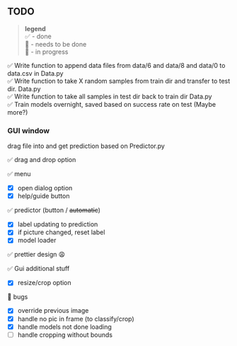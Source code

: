 ## TODO
> **legend** <br> 
✅ - done <br>
🔳 - needs to be done<br>
💬 - in progress<br>

✅ Write function to append data files from data/6 and data/8 and data/0 to data.csv in Data.py<br>
✅ Write function to take X random samples from train dir and transfer to test dir. Data.py<br>
✅ Write function to take all samples in test dir back to train dir Data.py <br>
✅ Train models overnight, saved based on success rate on test (Maybe more?) <br>

### GUI window 
drag file into and get prediction based on Predictor.py <br>

✅ drag and drop option 

✅ menu
- [x] open dialog option
- [x] help/guide button <br>

✅ predictor (button / ~~automatic~~) 
- [x] label updating to prediction
- [x] if picture changed, reset label
- [x] model loader

✅  prettier design 😩

✅ Gui additional stuff
- [x] resize/crop option

💬 bugs  
- [x] override previous image
- [x] handle no pic in frame (to classify/crop)
- [x] handle models not done loading
- [ ] handle cropping without bounds
